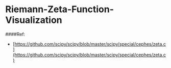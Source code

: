 # Riemann-Zeta-Function-Visualization

####Ref:
  -  [https://github.com/scipy/scipy/blob/master/scipy/special/cephes/zeta.c](https://github.com/scipy/scipy/blob/master/scipy/special/cephes/zeta.c)
